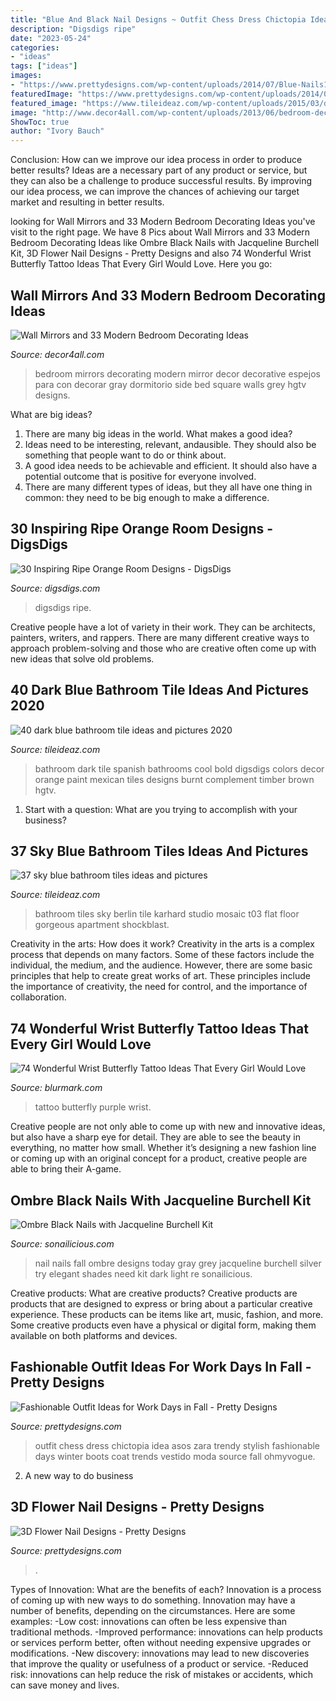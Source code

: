 ```yaml
---
title: "Blue And Black Nail Designs ~ Outfit Chess Dress Chictopia Idea Asos Zara Trendy Stylish Fashionable Days Winter Boots Coat Trends Vestido Moda Source Fall Ohmyvogue"
description: "Digsdigs ripe"
date: "2023-05-24"
categories:
- "ideas"
tags: ["ideas"]
images:
- "https://www.prettydesigns.com/wp-content/uploads/2014/07/Blue-Nails1.jpg"
featuredImage: "https://www.prettydesigns.com/wp-content/uploads/2014/07/Blue-Nails1.jpg"
featured_image: "https://www.tileideaz.com/wp-content/uploads/2015/03/dark_blue_bathroom_tile_9.jpg"
image: "http://www.decor4all.com/wp-content/uploads/2013/06/bedroom-decorating-ideas-decorative-mirrors-5.jpg"
ShowToc: true
author: "Ivory Bauch"
---
```



Conclusion: How can we improve our idea process in order to produce better results?
Ideas are a necessary part of any product or service, but they can also be a challenge to produce successful results. By improving our idea process, we can improve the chances of achieving our target market and resulting in better results.

	

		
looking for Wall Mirrors and 33 Modern Bedroom Decorating Ideas you've visit to the right page. We have 8 Pics about Wall Mirrors and 33 Modern Bedroom Decorating Ideas like Ombre Black Nails with Jacqueline Burchell Kit, 3D Flower Nail Designs - Pretty Designs and also 74 Wonderful Wrist Butterfly Tattoo Ideas That Every Girl Would Love. Here you go:
		
    
## Wall Mirrors And 33 Modern Bedroom Decorating Ideas

<img loading=lazy src="http://www.decor4all.com/wp-content/uploads/2013/06/bedroom-decorating-ideas-decorative-mirrors-5.jpg" onerror="this.onerror=null;this.src='https://tse1.mm.bing.net/th?id=OIP.kLfSKziCJpJDF6ZKB42J2AHaJ3&amp;pid=15.1';" alt="Wall Mirrors and 33 Modern Bedroom Decorating Ideas">

_Source: decor4all.com_

>bedroom mirrors decorating modern mirror decor decorative espejos para con decorar gray dormitorio side bed square walls grey hgtv designs. 

	

What are big ideas?
1. There are many big ideas in the world. What makes a good idea?
2. Ideas need to be interesting, relevant, andausible. They should also be something that people want to do or think about.
3. A good idea needs to be achievable and efficient. It should also have a potential outcome that is positive for everyone involved.
4. There are many different types of ideas, but they all have one thing in common: they need to be big enough to make a difference.

    
## 30 Inspiring Ripe Orange Room Designs - DigsDigs

<img loading=lazy src="https://www.digsdigs.com/photos/bright-and-inspiring-orange-room-designs-5-554x741.jpg" onerror="this.onerror=null;this.src='https://tse1.mm.bing.net/th?id=OIP._tHrKpSNnyMhLPbJKek3OQHaJ5&amp;pid=15.1';" alt="30 Inspiring Ripe Orange Room Designs - DigsDigs">

_Source: digsdigs.com_

>digsdigs ripe. 

	

Creative people have a lot of variety in their work. They can be architects, painters, writers, and rappers. There are many different creative ways to approach problem-solving and those who are creative often come up with new ideas that solve old problems.

    
## 40 Dark Blue Bathroom Tile Ideas And Pictures 2020

<img loading=lazy src="https://www.tileideaz.com/wp-content/uploads/2015/03/dark_blue_bathroom_tile_9.jpg" onerror="this.onerror=null;this.src='https://tse1.mm.bing.net/th?id=OIP.kOf6ylnq8vgRVSHkgmnMFQHaJ3&amp;pid=15.1';" alt="40 dark blue bathroom tile ideas and pictures 2020">

_Source: tileideaz.com_

>bathroom dark tile spanish bathrooms cool bold digsdigs colors decor orange paint mexican tiles designs burnt complement timber brown hgtv. 

	

1. Start with a question: What are you trying to accomplish with your business?

    
## 37 Sky Blue Bathroom Tiles Ideas And Pictures

<img loading=lazy src="http://www.tileideaz.com/wp-content/uploads/2015/06/Karhard-Berlin-Flat-Blue-Bathroom-Mosaic-Tiles-Remodelista-01.jpg" onerror="this.onerror=null;this.src='https://tse4.mm.bing.net/th?id=OIP.KdxXbPvgAajoz_7RQpINtQHaE8&amp;pid=15.1';" alt="37 sky blue bathroom tiles ideas and pictures">

_Source: tileideaz.com_

>bathroom tiles sky berlin tile karhard studio mosaic t03 flat floor gorgeous apartment shockblast. 

	

Creativity in the arts: How does it work?
Creativity in the arts is a complex process that depends on many factors. Some of these factors include the individual, the medium, and the audience. However, there are some basic principles that help to create great works of art. These principles include the importance of creativity, the need for control, and the importance of collaboration.

    
## 74 Wonderful Wrist Butterfly Tattoo Ideas That Every Girl Would Love

<img loading=lazy src="https://www.blurmark.com/wp-content/uploads/2017/05/Purple-Black-Tattoo.jpg" onerror="this.onerror=null;this.src='https://tse3.mm.bing.net/th?id=OIP.gYHZ50Qr0md2ln-HQI-T8wHaJ4&amp;pid=15.1';" alt="74 Wonderful Wrist Butterfly Tattoo Ideas That Every Girl Would Love">

_Source: blurmark.com_

>tattoo butterfly purple wrist. 

	

Creative people are not only able to come up with new and innovative ideas, but also have a sharp eye for detail. They are able to see the beauty in everything, no matter how small. Whether it’s designing a new fashion line or coming up with an original concept for a product, creative people are able to bring their A-game.

    
## Ombre Black Nails With Jacqueline Burchell Kit

<img loading=lazy src="https://sonailicious.com/wp-content/uploads/2013/09/black-nail-design.jpg" onerror="this.onerror=null;this.src='https://tse2.mm.bing.net/th?id=OIP.2_fatgWQpUMUYpJoNTIIgAHaLH&amp;pid=15.1';" alt="Ombre Black Nails with Jacqueline Burchell Kit">

_Source: sonailicious.com_

>nail nails fall ombre designs today gray grey jacqueline burchell silver try elegant shades need kit dark light re sonailicious. 

	

Creative products: What are creative products?
Creative products are products that are designed to express or bring about a particular creative experience. These products can be items like art, music, fashion, and more. Some creative products even have a physical or digital form, making them available on both platforms and devices.

    
## Fashionable Outfit Ideas For Work Days In Fall - Pretty Designs

<img loading=lazy src="http://www.prettydesigns.com/wp-content/uploads/2014/07/Stylish-Trendy-Outfit-Idea.jpg" onerror="this.onerror=null;this.src='https://tse2.mm.bing.net/th?id=OIP.CKtQOF4bfdWuYauX794bwgHaK3&amp;pid=15.1';" alt="Fashionable Outfit Ideas for Work Days in Fall - Pretty Designs">

_Source: prettydesigns.com_

>outfit chess dress chictopia idea asos zara trendy stylish fashionable days winter boots coat trends vestido moda source fall ohmyvogue. 

	

2. A new way to do business 

    
## 3D Flower Nail Designs - Pretty Designs

<img loading=lazy src="https://www.prettydesigns.com/wp-content/uploads/2014/07/Blue-Nails1.jpg" onerror="this.onerror=null;this.src='https://tse1.mm.bing.net/th?id=OIP.eZvL7tmTXA7OdjUkIRRcqAHaJ4&amp;pid=15.1';" alt="3D Flower Nail Designs - Pretty Designs">

_Source: prettydesigns.com_

>. 

	

Types of Innovation: What are the benefits of each?
Innovation is a process of coming up with new ways to do something. Innovation may have a number of benefits, depending on the circumstances. Here are some examples: 
-Low cost: innovations can often be less expensive than traditional methods.
-Improved performance: innovations can help products or services perform better, often without needing expensive upgrades or modifications.
-New discovery: innovations may lead to new discoveries that improve the quality or usefulness of a product or service.
-Reduced risk: innovations can help reduce the risk of mistakes or accidents, which can save money and lives.

